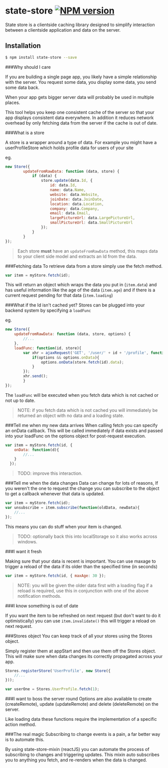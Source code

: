 # state-store [![NPM version][npm-image]][npm-url]


State store is a clientside caching library designed to simplify interaction between a clientside application and data on the server.

## Installation
```sh
$ npm install state-store --save
```

###Why should I care

If you are building a single page app, you likely have a simple relationship with the server. You request some data, you display some data, you send some data back.

When your app gets bigger server data will probably be used in multiple places.

This tool helps you keep one consistent cache of the server so that your app displays consistent data everywhere. In addition it reduces network overhead by only fetching data from the server if the cache is out of date.

###What is a store

A store is a wrapper around a type of data. For example you might have a userProfileStore which holds profile data for users of your site

eg.

```javascript
new Store({
		updateFromRawData: function (data, store) {
			if (data) {
				store.update(data.Id, {
					id: data.Id,
					name: data.Name,
					website: data.Website,
					joinDate: data.JoinDate,
					location: data.Location,
					company: data.Company,
					email: data.Email,
					largePictureUrl: data.LargePictureUrl,
					smallPictureUrl: data.SmallPictureUrl
				});
			}
		}
});
```

> Each store **must** have an `updateFromRawData` method, this maps data to your client side model and extracts an Id from the data.

###Fetching data
To retrieve data from a store simply use the fetch method.

```javascript
var item = myStore.fetch(id);
```

This will return an object which wraps the data you put in (`item.data`) and has useful information like the age of the data (`item.age`) and if there is a current request pending for that data (`item.loading`)

###What if the Id isn't cached yet?
Stores can be plugged into your backend system by specifying a `loadFunc`

eg.

```javascript
new Store({
	updateFromRawData: function (data, store, options) {
		//...
	},
	loadFunc: function(id, store){
		var xhr = ajaxRequest('GET', '/user/' + id + '/profile', function (data) {
			if(options && options.onData){
				options.onData(store.fetch(id).data);
			}
		});
		xhr.send();
		}
});
```

The `loadFunc` will be executed when you fetch data which is not cached or not up to date.

> NOTE: if you fetch data which is not cached you will immediately be returned an object with no data and a loading state.

###Tell me when my new data arrives
When calling fetch you can specify an onData callback. This will be called immediately if data exists and passed into your loadFunc on the options object for post-request execution.

```javascript
var item = myStore.fetch(id, {
    onData: function(d){
		//...
    }
  });
```

> TODO: improve this interaction.

###Tell me when the data changes
Data can change for lots of reasons, If you weren't the one to request the change you can subscribe to the object to get a callback whenever that data is updated.

```javascript
var item = myStore.fetch(id);
var unsubscribe = item.subscribe(function(oldData, newData){
	//...
});
```
This means you can do stuff when your item is changed.

> TODO: optionally back this into localStorage so it also works across windows.

###I want it fresh

Making sure that your data is recent is important. You can use maxage to trigger a reload of the data if its older than the specified time (in seconds)

```javascript
var item = myStore.fetch(id, { maxAge: 30 });
```

> NOTE: you will be given the older data first with a loading flag if a reload is required, use this in conjunction with one of the above notification methods.

###I know something is out of date

If you want the item to be refreshed on next request (but don't want to do it optimistically) you can use `item.invalidate()` this will trigger a reload on next request.

###Stores object
You can keep track of all your stores using the Stores object.

Simply register them at appStart and then use them off the Stores object. This will make sure when data changes its correctly propagated across your app.

```javascript
Stores.registerStore('UserProfile', new Store({
	//...
}));

var userOne = Stores.UserProfile.fetch(1);
```

###I want to boss the server round
Options are also available to create (createRemote), update (updateRemote) and delete (deleteRemote) on the server.

Like loading data these functions require the implementation of a specific action method.

###The real magic
Subscribing to change events is a pain, a far better way is to automate this.

By using state-store-mixin (reactJS) you can automate the process of subscribing to changes and triggering updates. This mixin auto subscribes you to anything you fetch, and re-renders when the data is changed.

[npm-image]: https://img.shields.io/npm/v/state-store.svg?style=flat-square
[npm-url]: https://npmjs.org/package/state-store
